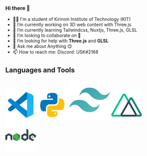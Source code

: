 ### Hi there 👋

- 👨‍🎓 I'm a student of Kirirom Institute of Technology (KIT)
- 🔭 I’m currently working on 3D web content with Three.js
- 🌱 I’m currently learning Tailwindcss, Nuxtjs, Three.js, GLSL
- 👯 I’m looking to collaborate on 🤔
- 🤔 I’m looking for help with **Three.js** and **GLSL**
- 💬 Ask me about Anything 😊
- 📫 How to reach me: Discord: USK#2168

## Languages and Tools

![vscode][vscode]
![python][python]
![tailwindcss][tailwindcss]
![nuxtjs][nuxtjs]
![nodejs][nodejs]


[facebook]:     https://www.facebook.com/sokhuong.uon.50/
[css3]:         https://raw.githubusercontent.com/SOKHUONG/SOKHUONG/master/static/icon/icons8-css3.svg
[html5]:        https://raw.githubusercontent.com/SOKHUONG/SOKHUONG/master/static/icon/icons8-html5.svg
[django]:       https://raw.githubusercontent.com/SOKHUONG/SOKHUONG/master/static/icon/icons8-django.svg
[git]:          https://raw.githubusercontent.com/SOKHUONG/SOKHUONG/master/static/icon/icons8-git.svg
[github]:       https://raw.githubusercontent.com/SOKHUONG/SOKHUONG/master/static/icon/icons8-github.svg
[javascript]:   https://raw.githubusercontent.com/SOKHUONG/SOKHUONG/master/static/icon/icons8-javascript.svg
[nodejs]:       https://raw.githubusercontent.com/SOKHUONG/SOKHUONG/master/static/icon/icons8-nodejs.svg
[npm]:          https://raw.githubusercontent.com/SOKHUONG/SOKHUONG/master/static/icon/icons8-npm.svg
[postgresql]:   https://raw.githubusercontent.com/SOKHUONG/SOKHUONG/master/static/icon/icons8-postgresql.svg
[python]:       https://raw.githubusercontent.com/SOKHUONG/SOKHUONG/master/static/icon/icons8-python.svg
[vscode]:       https://raw.githubusercontent.com/SOKHUONG/SOKHUONG/master/static/icon/icons8-vscode.svg
[vue]:          https://raw.githubusercontent.com/SOKHUONG/SOKHUONG/master/static/icon/icons8-vue-js.svg
[nuxtjs]:       https://raw.githubusercontent.com/SOKHUONG/SOKHUONG/master/static/icon/nuxt-square.svg
[tailwindcss]:  https://raw.githubusercontent.com/SOKHUONG/SOKHUONG/master/static/icon/tailwindcss-icon.svg

